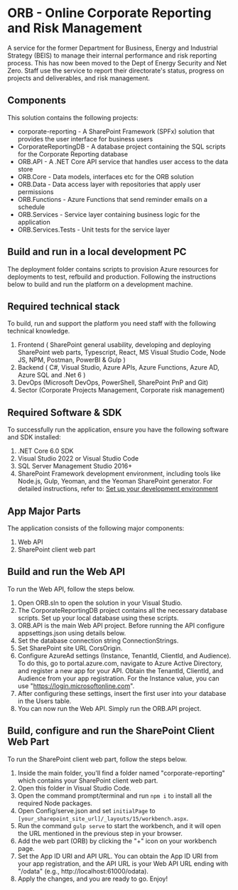 # ORB - Online Corporate Reporting and Risk Management
 
A service for the former Department for Business, Energy and Industrial Strategy (BEIS) to manage their internal performance and risk reporting process. This has now been moved to the Dept of Energy Security and Net Zero.
Staff use the service to report their directorate's status, progress on projects and deliverables, and risk management.

## Components

This solution contains the following projects:

* corporate-reporting - A SharePoint Framework (SPFx) solution that provides the user interface for business users
* CorporateReportingDB - A database project containing the SQL scripts for the Corporate Reporting database
* ORB.API - A .NET Core API service that handles user access to the data store
* ORB.Core - Data models, interfaces etc for the ORB solution
* ORB.Data - Data access layer with repositories that apply user permissions
* ORB.Functions - Azure Functions that send reminder emails on a schedule
* ORB.Services - Service layer containing business logic for the application
* ORB.Services.Tests - Unit tests for the service layer

## Build and run in a local development PC

The deployment folder contains scripts to provision Azure resources for deployments to test, refbuild and production. Following the instructions below to build and run the platform on a development machine.

## Required technical stack
To build, run and support the platform you need staff with the following technical knowledge.
1. Frontend ( SharePoint general usability, developing and deploying SharePoint web parts, Typescript, React, MS Visual Studio Code, Node JS, NPM, Postman, PowerBI & Gulp )
2. Backend ( C#, Visual Studio, Azure APIs, Azure Functions, Azure AD, Azure SQL and .Net 6 )
3. DevOps (Microsoft DevOps, PowerShell, SharePoint PnP and Git)
4. Sector (Corporate Projects Management, Corporate risk management)

  
## Required Software & SDK
To successfully run the application, ensure you have the following software and SDK installed:

1. .NET Core 6.0 SDK
2. Visual Studio 2022 or Visual Studio Code
3. SQL Server Management Studio 2016+
4. SharePoint Framework development environment, including tools like Node.js, Gulp, Yeoman, and the Yeoman SharePoint generator. For detailed instructions, refer to: [Set up your development environment](https://learn.microsoft.com/en-us/sharepoint/dev/spfx/set-up-your-development-environment)

## App Major Parts
The application consists of the following major components:

1. Web API
2. SharePoint client web part

## Build and run the Web API
To run the Web API, follow the steps below.
1. Open ORB.sln to open the solution in your Visual Studio.
2. The CorporateReportingDB project contains all the necessary database scripts. Set up your local database using these scripts.
3. ORB.API is the main Web API project. Before running the API configure appsettings.json using details below.
4. Set the database connection string ConnectionStrings. 
5. Set SharePoint site URL CorsOrigin.
6. Configure AzureAd settings (Instance, TenantId, ClientId, and Audience). To do this, go to portal.azure.com, navigate to Azure Active Directory, and register a new app for your API. Obtain the TenantId, ClientId, and Audience from your app registration. For the Instance value, you can use "https://login.microsoftonline.com".
7. After configuring these settings, insert the first user into your database in the Users table.
8. You can now run the Web API. Simply run the ORB.API project.

## Build, configure and run the SharePoint Client Web Part
To run the SharePoint client web part, follow the steps below.

1. Inside the main folder, you'll find a folder named "corporate-reporting" which contains your SharePoint client web part.
2. Open this folder in Visual Studio Code.
3. Open the command prompt/terminal and run `npm i` to install all the required Node packages.
4. Open Config/serve.json and set `initialPage` to `[your_sharepoint_site_url]/_layouts/15/workbench.aspx`.
5. Run the command `gulp serve` to start the workbench, and it will open the URL mentioned in the previous step in your browser.
6. Add the web part (ORB) by clicking the "+" icon on your workbench page.
7. Set the App ID URI and API URL. You can obtain the App ID URI from your app registration, and the API URL is your Web API URL ending with "/odata" (e.g., http://localhost:61000/odata).
8. Apply the changes, and you are ready to go. Enjoy!
